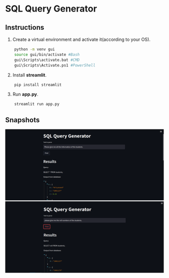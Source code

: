 # SQL Query Generator

## Instructions

1. Create a virtual environment and activate it(according to your OS).
```bash
    python -m venv gui
    source gui/bin/activate #Bash
    gui\Scripts\activate.bat #CMD
    gui\Scripts\Activate.ps1 #PowerShell
```

2. Install __streamlit__.
```bash
    pip install streamlit
```

3. Run __app.py__.
```bash
    streamlit run app.py
```

## Snapshots
![](info.png)
![](roll.png)